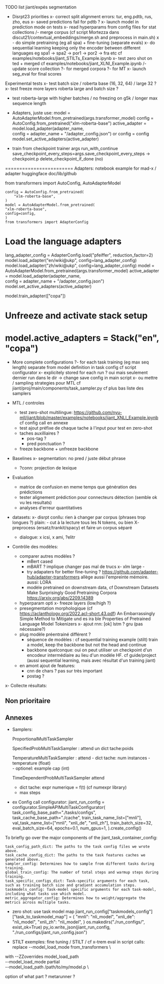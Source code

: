 TODO list jiant/expés segmentation

- Disrpt23 priorities
  x- correct split alignment errors: tur, eng.pdtb, rus, zho, eus
  x- saved predictions fail for pdtb ? 
  x- launch model in prediction mode on tests
  x- read hyperparams from config files for stat collections
  /- merge corpus (cf script Mortezza dans discut21/contextual_embeddings/merge.sh and preprocess in main.sh)
        x - do simple pretraining (eg all spa) + fine-tuning (separate evals)
        x- do sequential learning keeping only the encoder between different languages
            eg spa1 -> spa2 -> por1 -> por2 -> fra etc
           cf examples/notebooks/jiant_STILTs_Example.ipynb
  x- test zero shot on ted + merged
        cf examples/notebooks/jiant_XLNI_Example.ipynb
  /- update score collection 
       ?- for merged corpora
       ?- for MT
  x- launch seg_eval for final scores

Experimental tests
  x- test batch size / roberta base (16, 32, 64) / large 32 ?
  x- test freeze more layers roberta large and batch size ?
   - test roberta-large with higher batches / no freezing on g5k / longer max sequence length


  - Adapters, juste use: 
  model = AutoAdapterModel.from_pretrained(args.transformer_model) 
  config = AutoConfig.from_pretrained("xlm-roberta-base")
  active_adapter = model.load_adapter(adapter_name,                                   
                        config = adapter_name + "/adapter_config.json") 
                        or config = config
  model.set_active_adapters(active_adapter)


  - train from checkpoint
    trainer args
       run_with_continue
       save_checkpoint_every_steps=args.save_checkpoint_every_steps -> checkpoint.p
       delete_checkpoint_if_done (no)

  ========================
  Adapters: notebook example for mad-x / adapter huggingface doc/lib/github

  from transformers import AutoConfig, AutoAdapterModel

    config = AutoConfig.from_pretrained(
        "xlm-roberta-base",
    )
    model = AutoAdapterModel.from_pretrained(
    "xlm-roberta-base",
    config=config,
    )
    from transformers import AdapterConfig

# Load the language adapters
lang_adapter_config = AdapterConfig.load("pfeiffer", reduction_factor=2)
model.load_adapter("en/wiki@ukp", config=lang_adapter_config)
model.load_adapter("zh/wiki@ukp", config=lang_adapter_config)
model = AutoAdapterModel.from_pretrained(args.transformer_model) 
active_adapter = model.load_adapter(adapter_name,                     
config = adapter_name + "/adapter_config.json") model.set_active_adapters(active_adapter)

model.train_adapter(["copa"])
# Unfreeze and activate stack setup
model.active_adapters = Stack("en", "copa")
===========================



- More complete configurations 
    ?- for each task training (eg max seq length) separate from model definition in task config
        cf script configurator
    x- explicitely stored for each run ? oui mais seulement dernier run dans le dir 
        -> change save config in main script
    x- ou mettre / sampling strategies pour MTL cf jiant/proj/main/components/task_sampler.py
        cf plus bas liste des samplers
    
    
- MTL / controles  
    - test zero-shot multilingue: https://github.com/nyu-mll/jiant/blob/master/examples/notebooks/jiant_XNLI_Example.ipynb
        cf config call en annexe
    - test ajout préfixe de chaque tache à l'input pour test en zero-shot 
    - taches auxilliaires ?    
        - pos-tag ?
        - pred ponctuation ?  
    - freeze backbone + unfreeze backbone

- Baselines
    x- segmentation: no pred / juste début phrase
    - ?conn: projection de lexique

- Evaluation
    - matrice de confusion en meme temps que génération des prédictions 
    - tester alignement prédiction pour connecteurs détection (semble ok vu les resultats)
    - analyses d'erreur quantitatives

- datasets:
    x- disrpt conllu: rien à changer par corpus (phrases trop longues ?)
        plain: 
            - cut à la lecture tous les N tokens, ou bien 
            X- preprocess (ersatz/trankit/spacy) et faire un corpus séparé
        
    - dialogue: 
      x  icsi, 
      x  ami, 
        ?elitr 

- Contrôle des modèles: 
    - comparer autres modèles ? 
        - mBert cased
        - mBART ? implique changer pas mal de trucs
        x- xlm large -
        - try adapaters for better fine-tuning ? https://github.com/adapter-hub/adapter-transformers
          allège aussi l'empreinte mémoire. 
          aussi: LORA 
        - modèle pretrained on downstream data, cf Downstream Datasets Make Surprisingly Good Pretraining Corpora
            https://arxiv.org/abs/2209.14389
    - hyperparam opti
        x- freeze layers (low/high ?)
    - presegmentation morphologique (cf https://aclanthology.org/2022.acl-short.43.pdf) 
                An Embarrassingly Simple Method to  Mitigate und es ira ble  Properties of Pretrained Language Model Tokenizers
    x- ajout rnn: 
        [ok] lstm 
        ? gru (pas nécessaire?)
    - plug modèle préentrainé différent ? 
        - séquence de modèles : cf sequential training example (stilt)
            train a model, keep the backbone but not the head and continue
        - backbone quelconque: oui on peut utiliser un checkpoint d'un encodeur intermédiaire au lieu d'un modèle HF. cf guide/project
            (aussi sequential learning, mais avec résultat d'un training jiant)
    - en amont ajout de features: 
        - cnn de chars ? pas sur très important
        - postag ?

x- Collecte résultats: 
    

Non prioritaire
------------------   
   
Annexes
-------------

- Samplers: 
   
   ProportionalMultiTaskSampler

   SpecifiedProbMultiTaskSampler  : attend un dict tache:poids

   TemperatureMultiTaskSampler :
   			attend
				- dict tache: num instances
				- temperature (float)	
				- optionel: example cap (int)

   TimeDependentProbMultiTaskSampler
   attend
	- dict tache: expr numerique = f(t) (cf numexpr library)
	- max steps

- ex Config call 
configurator: 
jiant_run_config = configurator.SimpleAPIMultiTaskConfigurator(
    task_config_base_path="./tasks/configs",
    task_cache_base_path="./cache",
    train_task_name_list=["mnli"],
    val_task_name_list=["mnli", "xnli_de", "xnli_zh"],
    train_batch_size=32,
    eval_batch_size=64,
    epochs=0.1,
    num_gpus=1,
).create_config()



To briefly go over the major components of the jiant_task_container_config:

    task_config_path_dict: The paths to the task config files we wrote above.
    task_cache_config_dict: The paths to the task features caches we generated above.
    sampler_config: Determines how to sample from different tasks during training.
    global_train_config: The number of total steps and warmup steps during training.
    task_specific_configs_dict: Task-specific arguments for each task, such as training batch size and gradient accumulation steps.
    taskmodels_config: Task-model specific arguments for each task-model, including what tasks use which model.
    metric_aggregator_config: Determines how to weight/aggregate the metrics across multiple tasks.

- zero shot: use task model map
    jiant_run_config["taskmodels_config"]["task_to_taskmodel_map"] = {
    "mnli": "nli_model",
    "xnli_de": "nli_model",
    "xnli_zh": "nli_model",
}
os.makedirs("./run_configs/", exist_ok=True)
py_io.write_json(jiant_run_config, "./run_configs/jiant_run_config.json")


- STILT exemples: 
fine tuning / STILT / cf x-trem eval
in script calls: 
replace --model_load_mode from_transformers \

with
        --ZZoverrides model_load_path \
        --model_load_mode partial \
        --model_load_path /path/to/my/model.p \

option of what part ? metarunner ?
